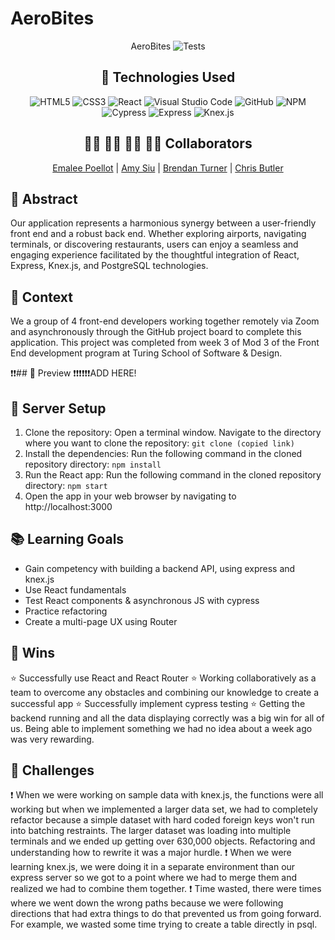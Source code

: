 # AeroBites
<div align="center">
  
AeroBites
![Tests](https://badgen.net/badge/tests/passing/green?icon=github)

## 💾 Technologies Used
![HTML5](https://img.shields.io/badge/html5-%23E34F26.svg?style=for-the-badge&logo=html5&logoColor=white)
![CSS3](https://img.shields.io/badge/css3-%231572B6.svg?style=for-the-badge&logo=css3&logoColor=white)
![React](https://img.shields.io/badge/javascript-%23323330.svg?style=for-the-badge&logo=javascript&logoColor=%23F7DF1E)
![Visual Studio Code](https://img.shields.io/badge/Visual%20Studio%20Code-0078d7.svg?style=for-the-badge&logo=visual-studio-code&logoColor=white)
![GitHub](https://img.shields.io/badge/github-%23121011.svg?style=for-the-badge&logo=github&logoColor=white)
![NPM](https://img.shields.io/badge/NPM-%23CB3837.svg?style=for-the-badge&logo=npm&logoColor=white)
![Cypress](https://img.shields.io/badge/-mocha-%238D6748?style=for-the-badge&logo=mocha&logoColor=white)
![Express](https://img.shields.io/badge/express.js-%23404d59.svg?style=for-the-badge&logo=express&logoColor=%2361DAFB=white)
![Knex.js](https://img.shields.io/badge/knex.js-%23404d59.svg?style=for-the-badge&logo=express&logoColor=%2361DAFB=green)

## 👩‍💻 👩‍💻 👨‍💻 👩‍💻 Collaborators
[Emalee Poellot](https://github.com/em2396)  | 
[Amy Siu](https://github.com/amysiu1028)  | 
[Brendan Turner](https://github.com/BrendanTurner1)   | 
[Chris Butler](https://github.com/butlertree)

</div>

## 💭 Abstract
Our application represents a harmonious synergy between a user-friendly front end and a robust back end. Whether exploring airports, navigating terminals, or discovering restaurants, users can enjoy a seamless and engaging experience facilitated by the thoughtful integration of React, Express, Knex.js, and PostgreSQL technologies.

## 📝  Context
We a group of 4 front-end developers working together remotely via Zoom and asynchronously through the GitHub project board to complete this application. This project was completed from week 3 of Mod 3 of the Front End development program at Turing School of Software & Design. 

❗❗## 🎥 Preview 
❗❗❗❗❗❗ADD HERE!

## 🔌 Server Setup
1. Clone the repository: Open a terminal window. Navigate to the directory where you want to clone the repository: `git clone (copied link)`
2. Install the dependencies: Run the following command in the cloned repository directory: `npm install`
3. Run the React app: Run the following command in the cloned repository directory: `npm start`
4. Open the app in your web browser by navigating to http://localhost:3000

## 📚 Learning Goals
- Gain competency with building a backend API, using express and knex.js
- Use React fundamentals
- Test React components & asynchronous JS with cypress
- Practice refactoring
- Create a multi-page UX using Router

## 🥇 Wins
⭐ Successfully use React and React Router
⭐ Working collaboratively as a team to overcome any obstacles and combining our knowledge to create a successful app
⭐ Successfully implement cypress testing
⭐ Getting the backend running and all the data displaying correctly was a big win for all of us. Being able to implement something we had no idea about a week ago was very rewarding.


## 🚧 Challenges
❗ When we were working on sample data with knex.js, the functions were all working but when we implemented a larger data set, we had to completely refactor because a simple dataset with hard coded foreign keys won't run into batching restraints. The larger dataset was loading into multiple terminals and we ended up getting over 630,000 objects. Refactoring and understanding how to rewrite it was a major hurdle. 
❗ When we were learning knex.js, we were doing it in a separate environment than our express server so we got to a point where we had to merge them and realized we had to combine them together. 
❗ Time wasted, there were times where we went down the wrong paths because we were following directions that had extra things to do that prevented us from going forward. For example, we wasted some time trying to create a table directly in psql. 
